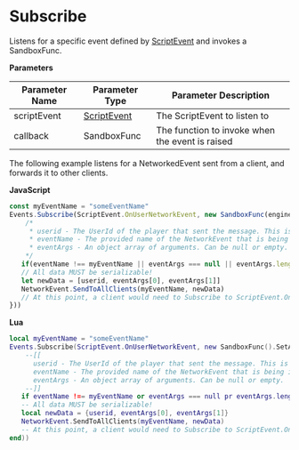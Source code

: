 # Subscribe

Listens for a specific event defined by [ScriptEvent](./../scriptevent/index.md) and invokes a SandboxFunc.

**Parameters**

Parameter Name | Parameter Type | Parameter Description
--- | --- | ---
scriptEvent | [ScriptEvent](./../scriptevent/index.md) | The ScriptEvent to listen to
callback | SandboxFunc | The function to invoke when the event is raised

The following example listens for a NetworkedEvent sent from a client, and forwards it to other clients.

**JavaScript**
```js
const myEventName = "someEventName"
Events.Subscribe(ScriptEvent.OnUserNetworkEvent, new SandboxFunc(engine).SetAction((userid, eventName, eventArgs) => {
    /*
     * userid - The UserId of the player that sent the message. This is 100% reliable as long as the user was authenticated.
     * eventName - The provided name of the NetworkEvent that is being invoked. This is set by your code on the client.
     * eventArgs - An object array of arguments. Can be null or empty.
    */
   if(eventName !== myEventName || eventArgs === null || eventArgs.length > 2) return
   // All data MUST be serializable!
   let newData = [userid, eventArgs[0], eventArgs[1]]
   NetworkEvent.SendToAllClients(myEventName, newData)
   // At this point, a client would need to Subscribe to ScriptEvent.OnServerNetworkEvent
}))
```

**Lua**
```lua
local myEventName = "someEventName"
Events.Subscribe(ScriptEvent.OnUserNetworkEvent, new SandboxFunc().SetAction(function (userid, eventName, eventArgs)
    --[[
      userid - The UserId of the player that sent the message. This is 100% reliable as long as the user was authenticated.
      eventName - The provided name of the NetworkEvent that is being invoked. This is set by your code on the client.
      eventArgs - An object array of arguments. Can be null or empty.
    --]]
   if eventName !== myEventName or eventArgs === null pr eventArgs.length > 2 then return end
   -- All data MUST be serializable!
   local newData = {userid, eventArgs[0], eventArgs[1]}
   NetworkEvent.SendToAllClients(myEventName, newData)
   -- At this point, a client would need to Subscribe to ScriptEvent.OnServerNetworkEvent
end))
```